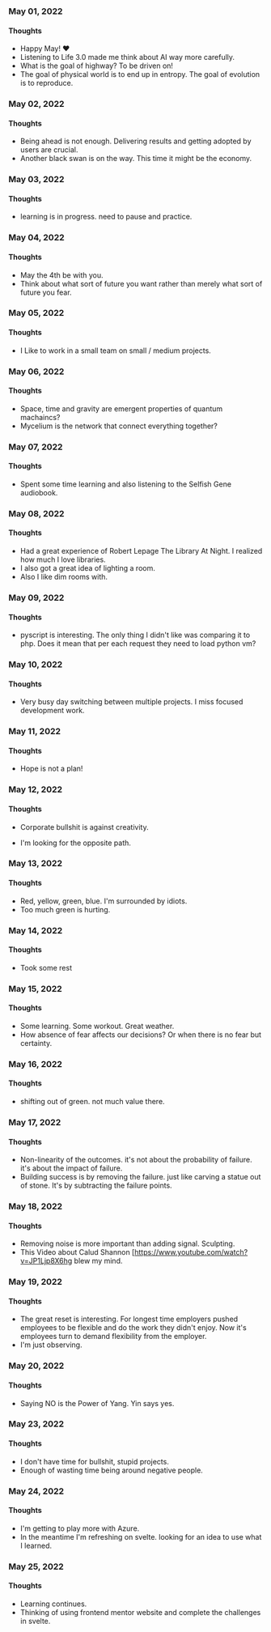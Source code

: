 ### May 01, 2022

#### Thoughts

- Happy May!  ❤
- Listening to Life 3.0 made me think about AI way more carefully.
- What is the goal of highway? To be driven on!
- The goal of physical world is to end up in entropy. The goal of evolution is to reproduce.



### May 02, 2022

#### Thoughts

- Being ahead is not enough. Delivering results and getting adopted by users are crucial.
- Another black swan is on the way. This time it might be the economy.



### May 03, 2022

#### Thoughts

- learning is in progress. need to pause and practice.



### May 04, 2022

#### Thoughts

- May the 4th be with you.
- Think about what sort of future you want rather than merely what sort of future you fear.



### May 05, 2022

#### Thoughts

- I Like to work in a small team on small / medium projects.



### May 06, 2022

#### Thoughts

- Space, time and gravity are emergent properties of quantum machaincs?
- Mycelium is the network that connect everything together?



### May 07, 2022

#### Thoughts

- Spent some time learning and also listening to the Selfish Gene audiobook.



### May 08, 2022

#### Thoughts

- Had a great experience of Robert Lepage The Library At Night. I realized how much I love libraries.
- I also got a great idea of lighting a room.
- Also I like dim rooms with.




### May 09, 2022

#### Thoughts

- pyscript is interesting. The only thing I didn't like was comparing it to php. Does it mean that per each request they need to load python vm? 

### May 10, 2022

#### Thoughts

- Very busy day switching between multiple projects. I miss focused development work.



### May 11, 2022

#### Thoughts

- Hope is not a plan!



### May 12, 2022

#### Thoughts

- Corporate bullshit is against creativity.

- I'm looking for the opposite path.

  

### May 13, 2022

#### Thoughts

- Red, yellow, green, blue. I'm surrounded by idiots.
- Too much green is hurting.



### May 14, 2022

#### Thoughts

- Took some rest



### May 15, 2022

#### Thoughts

- Some learning. Some workout. Great weather.
- How absence of fear affects our decisions? Or when there is no fear but certainty.




### May 16, 2022

#### Thoughts

- shifting out of green. not much value there.




### May 17, 2022

#### Thoughts

- Non-linearity of the outcomes. it's not about the probability of failure. it's about the impact of failure. 
- Building success is by removing the failure. just like carving a statue out of stone. It's by subtracting the failure points. 




### May 18, 2022

#### Thoughts

- Removing noise is more important than adding signal. Sculpting.
- This Video about Calud Shannon [https://www.youtube.com/watch?v=JP1Ljp8X6hg blew my mind. 



### May 19, 2022

#### Thoughts

- The great reset is interesting. For longest time employers pushed employees to be flexible and do the work they didn't enjoy. Now it's employees turn to demand flexibility from the employer.
- I'm just observing.




### May 20, 2022

#### Thoughts

- Saying NO is the Power of Yang. Yin says yes.




### May 23, 2022

#### Thoughts

- I don't have time for bullshit, stupid projects. 
- Enough of wasting time being around negative people.



### May 24, 2022

#### Thoughts

- I'm getting to play more with Azure. 
- In the meantime I'm refreshing on svelte. looking for an idea to use what I learned.



### May 25, 2022

#### Thoughts

- Learning continues. 
- Thinking of using frontend mentor website and complete the challenges in svelte.
